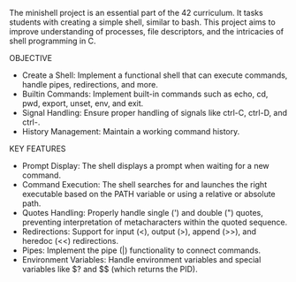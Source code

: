 The minishell project is an essential part of the 42 curriculum. It tasks students with creating a simple shell, similar to bash. This project aims to improve understanding of processes, file descriptors, and the intricacies of shell programming in C.

OBJECTIVE
- Create a Shell: Implement a functional shell that can execute commands, handle pipes, redirections, and more.
- Builtin Commands: Implement built-in commands such as echo, cd, pwd, export, unset, env, and exit.
- Signal Handling: Ensure proper handling of signals like ctrl-C, ctrl-D, and ctrl-\.
- History Management: Maintain a working command history.

KEY FEATURES
- Prompt Display: The shell displays a prompt when waiting for a new command.
- Command Execution: The shell searches for and launches the right executable based on the PATH variable or using a relative or absolute path.
- Quotes Handling: Properly handle single (') and double (") quotes, preventing interpretation of metacharacters within the quoted sequence.
- Redirections: Support for input (<), output (>), append (>>), and heredoc (<<) redirections.
- Pipes: Implement the pipe (|) functionality to connect commands.
- Environment Variables: Handle environment variables and special variables like $? and $$ (which returns the PID).
